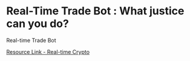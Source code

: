# Real-Time Trade Bot : What justice can you do?
Real-time Trade Bot

[Resource Link - Real-time Crypto](https://github.com/brandomr/realtimecrypto)
